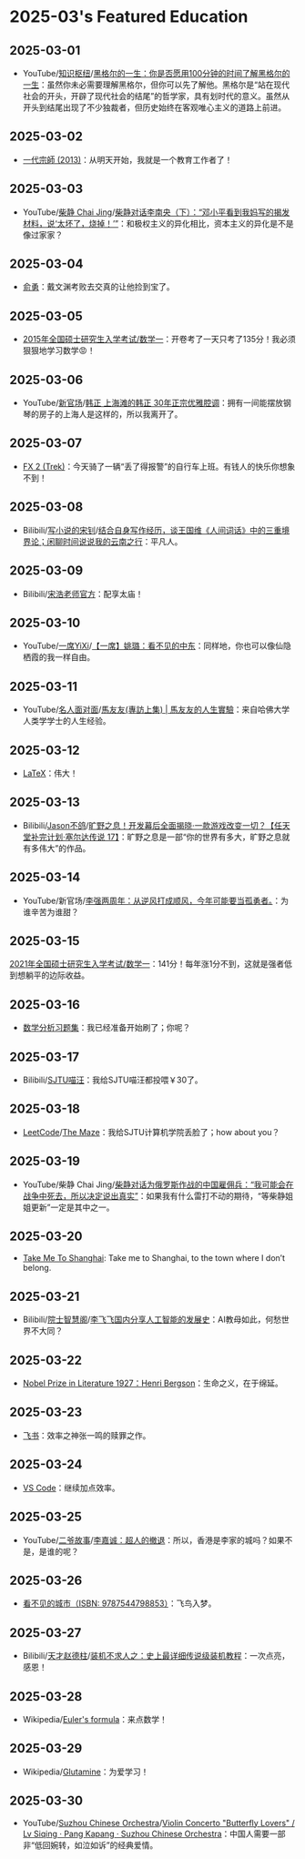 # 2025-03's Featured Education

## 2025-03-01

- YouTube/[知识枢纽](https://www.youtube.com/@知识枢纽)/[黑格尔的一生：你是否愿用100分钟的时间了解黑格尔的一生](https://youtu.be/_f6LjoElgFg)：虽然你未必需要理解黑格尔，但你可以先了解他。黑格尔是“站在现代社会的开头，开辟了现代社会的结尾”的哲学家，具有划时代的意义。虽然从开头到结尾出现了不少独裁者，但历史始终在客观唯心主义的道路上前进。

## 2025-03-02

- [一代宗師 (2013)](https://movie.douban.com/subject/3821067/)：从明天开始，我就是一个教育工作者了！

## 2025-03-03

- YouTube/[柴静 Chai Jing](https://www.youtube.com/@chaijing2023)/[柴静对话李南央（下）：“邓小平看到我妈写的揭发材料，说‘太坏了，烧掉！’”](https://youtu.be/9DVqqctc0qk)：和极权主义的异化相比，资本主义的异化是不是像过家家？

## 2025-03-04

- [俞勇](https://apex.sjtu.edu.cn/members/yyu)：戴文渊考败去交真的让他捡到宝了。

## 2025-03-05

- [2015年全国硕士研究生入学考试/数学一](https://item.jd.com/14664188.html)：开卷考了一天只考了135分！我必须狠狠地学习数学😡！

## 2025-03-06

- YouTube/[新官场](https://www.youtube.com/@新官场)/[韩正 上海滩的韩正 30年正宗优雅腔调](https://youtu.be/epUTflHYUDw)：拥有一间能摆放钢琴的房子的上海人是这样的，所以我离开了。

## 2025-03-07

- [FX 2 (Trek)](https://www.trekbikes.com/cn/zh_CN/自行车/混合自行车/健身自行车/fx/fx-2-gen-4/p/40815/)：今天骑了一辆“丢了得报警”的自行车上班。有钱人的快乐你想象不到！

## 2025-03-08

- Bilibili/[写小说的宋钊](https://space.bilibili.com/305538861)/[结合自身写作经历，谈王国维《人间词话》中的三重境界论；闲聊时间说说我的云南之行](https://www.bilibili.com/video/BV1Ms9ZYnEEx/)：平凡人。

## 2025-03-09

- Bilibili/[宋浩老师官方](https://space.bilibili.com/66607740)：配享太庙！

## 2025-03-10

- YouTube/[一席YiXi](https://www.youtube.com/@yixi2028)/[【一席】姚璐：看不见的中东](https://youtu.be/eXe8jcuvTwk)：同样地，你也可以像仙隐栖霞的我一样自由。

## 2025-03-11

- YouTube/[名人面对面](https://www.youtube.com/@名人面对面)/[馬友友(專訪上集) | 馬友友的人生實驗](https://youtu.be/2xLMbGjYt-c)：来自哈佛大学人类学学士的人生经验。

## 2025-03-12

- [LaTeX](https://www.latex-project.org/)：伟大！

## 2025-03-13

- Bilibili/[Jason不鸽](https://space.bilibili.com/2253496)/[旷野之息！开发幕后全面揭晓·一款游戏改变一切？【任天堂补完计划·塞尔达传说 17】](https://www.bilibili.com/video/BV1PxRtYwE9N/)：旷野之息是一部“你的世界有多大，旷野之息就有多伟大”的作品。

## 2025-03-14

- YouTube/新官场/[李强两周年：从逆风打成顺风，今年可能要当孤勇者。](https://youtu.be/a_t6Dytgmvw)：为谁辛苦为谁甜？

## 2025-03-15

[2021年全国硕士研究生入学考试/数学一](https://item.jd.com/14664188.html)：141分！每年涨1分不到，这就是强者低到想躺平的边际收益。

## 2025-03-16

- [数学分析习题集](https://archive.org/details/jimiduoweiqi/)：我已经准备开始刷了；你呢？

## 2025-03-17

- Bilibili/[SJTU喵汪](https://space.bilibili.com/13223570)：我给SJTU喵汪都投喂￥30了。

## 2025-03-18

- [LeetCode](https://leetcode.com/)/[The Maze](https://leetcode.com/problems/the-maze/)：我给SJTU计算机学院丢脸了；how about you？

## 2025-03-19

- YouTube/柴静 Chai Jing/[柴静对话为俄罗斯作战的中国雇佣兵：“我可能会在战争中死去，所以决定说出真实”](https://youtu.be/syKWPralGKQ)：如果我有什么雷打不动的期待，“等柴静姐姐更新”一定是其中之一。

## 2025-03-20

- [Take Me To Shanghai](https://youtu.be/KVPmraNrfSg): Take me to Shanghai, to the town where I don’t belong.

## 2025-03-21

- Bilibili/[院士智慧阁](https://space.bilibili.com/1915302385)/[李飞飞国内分享人工智能的发展史](https://www.bilibili.com/video/BV1cR9FYyEnE/)：AI教母如此，何愁世界不大同？

## 2025-03-22

- [Nobel Prize in Literature 1927：Henri Bergson](https://www.nobelprize.org/prizes/literature/1927/summary/)：生命之义，在于绵延。

## 2025-03-23

- [飞书](https://www.feishu.cn/)：效率之神张一鸣的赎罪之作。

## 2025-03-24

- [VS Code](https://code.visualstudio.com/)：继续加点效率。

## 2025-03-25

- YouTube/[二爷故事](https://www.youtube.com/@Tankman2020)/[李嘉诚：超人的撤退](https://youtu.be/iw9WbsDgaIY)：所以，香港是李家的城吗？如果不是，是谁的呢？

## 2025-03-26

- [看不见的城市（ISBN: 9787544798853）](https://book.douban.com/subject/36545668/)：飞鸟入梦。

## 2025-03-27

- Bilibili/[天才赵德柱](https://space.bilibili.com/151155077)/[装机不求人之：史上最详细传说级装机教程](https://www.bilibili.com/video/BV1UU4y1c74o/)：一次点亮，感恩！

## 2025-03-28

- Wikipedia/[Euler's formula](https://en.wikipedia.org/wiki/Euler's_formula)：来点数学！

## 2025-03-29

- Wikipedia/[Glutamine](https://en.wikipedia.org/wiki/Glutamine)：为爱学习！

## 2025-03-30

- YouTube/[Suzhou Chinese Orchestra](https://www.youtube.com/@suzhouco)/[Violin Concerto "Butterfly Lovers" / Lv Siqing · Pang Kapang · Suzhou Chinese Orchestra](https://youtu.be/brl33rd_v1I)：中国人需要一部非“低回婉转，如泣如诉”的经典爱情。
